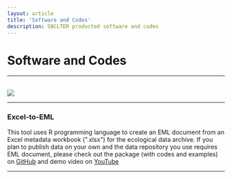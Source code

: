 ```yaml
---
layout: article
title: 'Software and Codes'
description: SBCLTER producted software and codes
---
```


<div id="main-container">
<div class="container-fluid">

<h1>Software and Codes</h1>

<hr/>
<br>
<img class="d-block w-100" src="/assets/img/software_icons.jpg">
<hr/>
<h3>Excel-to-EML</h3>

<div style="position: bottom: 5px;">
     <p>This tool uses R programming language to create an EML document from an Excel metadata workbook (".xlsx") for the ecological data archive. If you plan to publish data on your own and the data repository you use requires EML document, please check out the package (with codes and examples) on <a href="https://github.com/sbclter/sbclter-website-2019" target="_blank">GitHub</a> and demo video on <a href="https://www.youtube.com/watch?v=rn8Uee49LsM&t=1s" target="_blank">YouTube</a> </p>
</div>
<hr/>